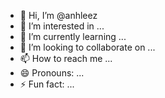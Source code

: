 - 👋 Hi, I’m @anhleez
- 👀 I’m interested in ...
- 🌱 I’m currently learning ...
- 💞️ I’m looking to collaborate on ...
- 📫 How to reach me ...
- 😄 Pronouns: ...
- ⚡ Fun fact: ...

<!---
anhleez/anhleez is a ✨ special ✨ repository because its `README.md` (this file) appears on your GitHub profile.
You can click the Preview link to take a look at your changes.
--->
